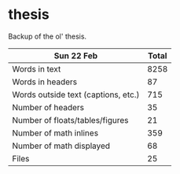 thesis
======
Backup of the ol' thesis.

Sun 22 Feb | Total
---|---
Words in text| 8258
Words in headers| 87
Words outside text (captions, etc.)| 715
Number of headers| 35
Number of floats/tables/figures| 21
Number of math inlines| 359
Number of math displayed| 68
Files| 25

